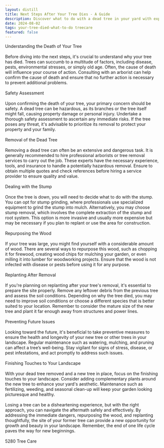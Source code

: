 ```yaml
---
layout: distill
title: Next Steps After Your Tree Dies - A Guide
description: Discover what to do with a dead tree in your yard with expert advice on removal and replacement options.
date: 2024-08-02
tags: your-tree-died-what-to-do treecare
featured: false
---
```


Understanding the Death of Your Tree<br /><br />Before diving into the next steps, it's crucial to understand why your tree has died. Trees can succumb to a multitude of factors, including disease, pests, environmental stresses, or simply old age. Often, the cause of death will influence your course of action. Consulting with an arborist can help confirm the cause of death and ensure that no further action is necessary to prevent additional problems.<br /><br />Safety Assessment<br /><br />Upon confirming the death of your tree, your primary concern should be safety. A dead tree can be hazardous, as its branches or the tree itself might fall, causing property damage or personal injury. Undertake a thorough safety assessment to ascertain any immediate risks. If the tree poses any threat, it's advisable to prioritize its removal to protect your property and your family.<br /><br />Removal of the Dead Tree<br /><br />Removing a dead tree can often be an extensive and dangerous task. It is generally recommended to hire professional arborists or tree removal services to carry out the job. These experts have the necessary experience, tools, and insurance to handle a potentially hazardous removal. Ensure to obtain multiple quotes and check references before hiring a service provider to ensure quality and value.<br /><br />Dealing with the Stump<br /><br />Once the tree is down, you will need to decide what to do with the stump. You can opt for stump grinding, where professionals use specialized equipment to grind the stump into mulch. Alternatively, you may choose stump removal, which involves the complete extraction of the stump and root system. This option is more invasive and usually more expensive but may be necessary if you plan to replant or use the area for construction.<br /><br />Repurposing the Wood<br /><br />If your tree was large, you might find yourself with a considerable amount of wood. There are several ways to repurpose this wood, such as chopping it for firewood, creating wood chips for mulching your garden, or even milling it into lumber for woodworking projects. Ensure that the wood is not infected with disease or pests before using it for any purpose.<br /><br />Replanting After Removal<br /><br />If you're planning on replanting after your tree's removal, it's essential to prepare the site properly. Remove any leftover debris from the previous tree and assess the soil conditions. Depending on why the tree died, you may need to improve soil conditions or choose a different species that is better suited to your location. Remember to consider the mature size of the new tree and plant it far enough away from structures and power lines.<br /><br />Preventing Future Issues<br /><br />Looking toward the future, it's beneficial to take preventive measures to ensure the health and longevity of your new tree or other trees in your landscape. Regular maintenance such as watering, mulching, and pruning can affect a tree’s well-being. Stay vigilant for signs of stress, disease, or pest infestations, and act promptly to address such issues.<br /><br />Finishing Touches to Your Landscape<br /><br />With your dead tree removed and a new tree in place, focus on the finishing touches to your landscape. Consider adding complementary plants around the new tree to enhance your yard's aesthetic. Maintenance such as fertilizing, weeding, and seasonal clean-up will keep your garden looking picturesque and healthy.<br /><br />Losing a tree can be a disheartening experience, but with the right approach, you can navigate the aftermath safely and effectively. By addressing the immediate dangers, repurposing the wood, and replanting thoughtfully, the site of your former tree can provide a new opportunity for growth and beauty in your landscape. Remember, the end of one life cycle paves the way for new beginnings.<br /><br />5280 Tree Care
